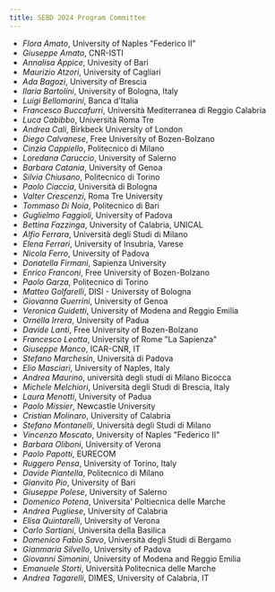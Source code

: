 ```yaml
---
title: SEBD 2024 Program Committee
---
```


 - *Flora Amato*, University of Naples "Federico II"
 - *Giuseppe Amato*, CNR-ISTI
 - *Annalisa Appice*, Univesity of Bari
 - *Maurizio Atzori*, University of Cagliari
 - *Ada Bagozi*, University of Brescia
 - *Ilaria Bartolini*, University of Bologna, Italy
 - *Luigi Bellomarini*, Banca d'Italia
 - *Francesco Buccafurri*, Università Mediterranea di Reggio Calabria
 - *Luca Cabibbo*, Università Roma Tre
 - *Andrea Cali*, Birkbeck University of London
 - *Diego Calvanese*, Free University of Bozen-Bolzano
 - *Cinzia Cappiello*, Politecnico di Milano
 - *Loredana Caruccio*, University of Salerno
 - *Barbara Catania*, University of Genoa
 - *Silvia Chiusano*, Politecnico di Torino
 - *Paolo Ciaccia*, Università di Bologna
 - *Valter Crescenzi*, Roma Tre University
 - *Tommaso Di Noia*, Politecnico di Bari
 - *Guglielmo Faggioli*, University of Padova
 - *Bettina Fazzinga*, University of Calabria, UNICAL
 - *Alfio Ferrara*, Università degli Studi di Milano
 - *Elena Ferrari*, University of Insubria, Varese
 - *Nicola Ferro*, University of Padova
 - *Donatella Firmani*, Sapienza University
 - *Enrico Franconi*, Free University of Bozen-Bolzano
 - *Paolo Garza*, Politecnico di Torino
 - *Matteo Golfarelli*, DISI - University of Bologna
 - *Giovanna Guerrini*, University of Genoa
 - *Veronica Guidetti*, University of Modena and Reggio Emilia
 - *Ornella Irrera*, University of Padua
 - *Davide Lanti*, Free University of Bozen-Bolzano
 - *Francesco Leotta*, University of Rome "La Sapienza"
 - *Giuseppe Manco*, ICAR-CNR, IT
 - *Stefano Marchesin*, Università di Padova
 - *Elio Masciari*, University of Naples, Italy
 - *Andrea Maurino*, università degli studi di Milano Bicocca
 - *Michele Melchiori*, Università degli Studi di Brescia, Italy
 - *Laura Menotti*, University of Padua
 - *Paolo Missier*, Newcastle University
 - *Cristian Molinaro*, University of Calabria
 - *Stefano Montanelli*, Università degli Studi di Milano
 - *Vincenzo Moscato*, University of Naples "Federico II"
 - *Barbara Oliboni*, University of Verona
 - *Paolo Papotti*, EURECOM
 - *Ruggero Pensa*, University of Torino, Italy
 - *Davide Piantella*, Politecnico di Milano
 - *Gianvito Pio*, University of Bari
 - *Giuseppe Polese*, University of Salerno
 - *Domenico Potena*, Universita' Poltiecnica delle Marche
 - *Andrea Pugliese*, University of Calabria
 - *Elisa Quintarelli*, University of Verona
 - *Carlo Sartiani*, Universita della Basilica
 - *Domenico Fabio Savo*, Università degli Studi di Bergamo
 - *Gianmaria Silvello*, University of Padova
 - *Giovanni Simonini*, University of Modena and Reggio Emilia
 - *Emanuele Storti*, Università Politecnica delle Marche
 - *Andrea Tagarelli*, DIMES, University of Calabria, IT


